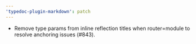 ```yaml
---
'typedoc-plugin-markdown': patch
---
```


- Remove type params from inline reflection titles when router=module to resolve anchoring issues (#843).
